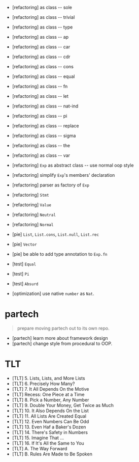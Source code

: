 - [refactoring] as class -- sole
- [refactoring] as class -- trivial
- [refactoring] as class -- type

- [refactoring] as class -- ap
- [refactoring] as class -- car
- [refactoring] as class -- cdr
- [refactoring] as class -- cons
- [refactoring] as class -- equal
- [refactoring] as class -- fn
- [refactoring] as class -- let
- [refactoring] as class -- nat-ind
- [refactoring] as class -- pi
- [refactoring] as class -- replace
- [refactoring] as class -- sigma
- [refactoring] as class -- the
- [refactoring] as class -- var

- [refactoring] `Exp` as abstract class -- use normal oop style

- [refactoring] simplify `Exp`'s members' declaration

- [refactoring] parser as factory of `Exp`

- [refactoring] `Stmt`
- [refactoring] `Value`
- [refactoring] `Neutral`
- [refactoring] `Normal`

- [pie] `List`, `List.cons`, `List.null`, `List.rec`
- [pie] `Vector`
- [pie] be able to add type annotation to `Exp.fn`

- [test] `Equal`
- [test] `Pi`
- [test] `Absurd`

- [optimization] use native `number` as `Nat`.

# partech

> prepare moving partech out to its own repo.

- [partech] learn more about framework design
- [partech] change style from procedural to OOP.

# TLT

- [TLT] 5. Lists, Lists, and More Lists
- [TLT] 6. Precisely How Many?
- [TLT] 7. It All Depends On the Motive
- [TLT] Recess: One Piece at a Time
- [TLT] 8. Pick a Number, Any Number
- [TLT] 9. Double Your Money, Get Twice as Much
- [TLT] 10. It Also Depends On the List
- [TLT] 11. All Lists Are Created Equal
- [TLT] 12. Even Numbers Can Be Odd
- [TLT] 13. Even Haf a Baker's Dozen
- [TLT] 14. There's Safety in Numbers
- [TLT] 15. Imagine That ...
- [TLT] 16. If It's All the Same to You
- [TLT] A. The Way Forward
- [TLT] B. Rules Are Made to Be Spoken
